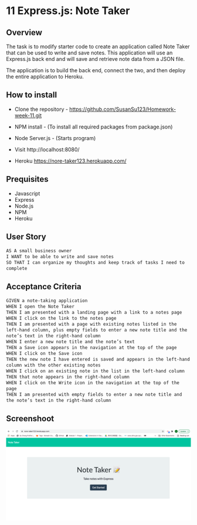 # 11 Express.js: Note Taker

## Overview

The task is to modify starter code to create an application called Note Taker that can be used to write and save notes. This application will use an Express.js back end and will save and retrieve note data from a JSON file.

The application is to build the back end, connect the two, and then deploy the entire application to Heroku.

## How to install

* Clone the repository - https://github.com/SusanSu123/Homework-week-11.git

* NPM install - (To install all required packages from package.json)

* Node Server.js - (Starts program)

* Visit http://localhost:8080/

* Heroku https://nore-taker123.herokuapp.com/


## Prequisites

*  Javascript
*  Express
*  Node.js
*  NPM
*  Heroku




## User Story

```
AS A small business owner
I WANT to be able to write and save notes
SO THAT I can organize my thoughts and keep track of tasks I need to complete
```


## Acceptance Criteria

```
GIVEN a note-taking application
WHEN I open the Note Taker
THEN I am presented with a landing page with a link to a notes page
WHEN I click on the link to the notes page
THEN I am presented with a page with existing notes listed in the left-hand column, plus empty fields to enter a new note title and the note’s text in the right-hand column
WHEN I enter a new note title and the note’s text
THEN a Save icon appears in the navigation at the top of the page
WHEN I click on the Save icon
THEN the new note I have entered is saved and appears in the left-hand column with the other existing notes
WHEN I click on an existing note in the list in the left-hand column
THEN that note appears in the right-hand column
WHEN I click on the Write icon in the navigation at the top of the page
THEN I am presented with empty fields to enter a new note title and the note’s text in the right-hand column
```


## Screenshoot
<img src="heroku.png"></img>